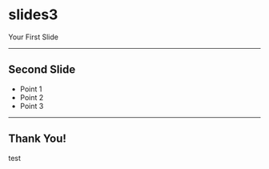 # slides3

Your First Slide

---

## Second Slide

* Point 1
* Point 2
* Point 3

---

## Thank You!

test